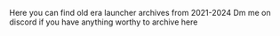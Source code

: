 Here you can find old era launcher archives from 2021-2024
Dm me on discord if you have anything worthy to archive here

